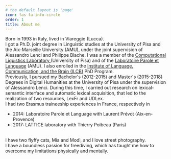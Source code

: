 ```yaml
---
# the default layout is 'page'
icon: fas fa-info-circle
order: 1
title: About me
---
```


<div>Born in 1993 in Italy, lived in Viareggio (Lucca). </div>

<div>I got a Ph.D. joint degree in Linguistic studies at the University of Pisa and the Aix-Marseille University (AMU), under the joint supervision of Alessandro Lenci and Philippe Blache. I was a member of the <a href="https://colinglab.humnet.unipi.it/people/rambelli/http://colinglab.humnet.unipi.it/">Computational Liguistics Laboratory </a>(University of Pisa) and of the <a href="https://colinglab.humnet.unipi.it/people/rambelli/http://www.lpl-aix.fr/">Laboratoire Parole et Language</a> (AMU). I also enrolled in the <a href="https://colinglab.humnet.unipi.it/people/rambelli/https://www.ilcb.fr/">Institute of Language, Communication, and the Brain (ILCB)</a> PhD Program.</div>

<div>Previously, I pursued my Bachelor's (2012-2015) and Master's (2015-2018) Degrees in Digital Humanities at the University of Pisa under the supervision of Alessandro Lenci. During this time, I carried out research on lexical-semantic interface and automatic lexical acquisition, that led to the realization of two resources, LexFr and UDLex.</div>

<div>
I had two Erasmus traineeship experiences in France, respectively in
<ul>
<li>2014: Laboratoire Parole et Language with Laurent Prévot (Aix-en-Provence)</li>
<li>2017: LATTICE laboratory with Thierry Poibeau (Paris)</li>
</ul>
</div>
<br />
<div>I have two flyffy cats, Mia and Modì, and I love street photography. </div>

<div>I have a boundless passion for freediving, which has taught me how to overcome my limitations physically and mentally. </div>

